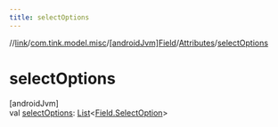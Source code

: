 ```yaml
---
title: selectOptions
---
```

//[link](../../../../index.html)/[com.tink.model.misc](../../index.html)/[[androidJvm]Field](../index.html)/[Attributes](index.html)/[selectOptions](select-options.html)



# selectOptions



[androidJvm]\
val [selectOptions](select-options.html): [List](https://kotlinlang.org/api/latest/jvm/stdlib/kotlin.collections/-list/index.html)&lt;[Field.SelectOption](../-select-option/index.html)&gt;




